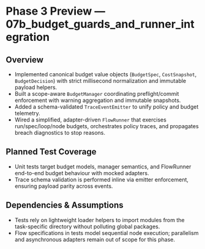 # Phase 3 Preview — 07b_budget_guards_and_runner_integration

## Overview
- Implemented canonical budget value objects (`BudgetSpec`, `CostSnapshot`, `BudgetDecision`) with strict millisecond normalization and immutable payload helpers.
- Built a scope-aware `BudgetManager` coordinating preflight/commit enforcement with warning aggregation and immutable snapshots.
- Added a schema-validated `TraceEventEmitter` to unify policy and budget telemetry.
- Wired a simplified, adapter-driven `FlowRunner` that exercises run/spec/loop/node budgets, orchestrates policy traces, and propagates breach diagnostics to stop reasons.

## Planned Test Coverage
- Unit tests target budget models, manager semantics, and FlowRunner end-to-end budget behaviour with mocked adapters.
- Trace schema validation is performed inline via emitter enforcement, ensuring payload parity across events.

## Dependencies & Assumptions
- Tests rely on lightweight loader helpers to import modules from the task-specific directory without polluting global packages.
- Flow specifications in tests model sequential node execution; parallelism and asynchronous adapters remain out of scope for this phase.
